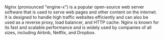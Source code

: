 Nginx (pronounced "engine-x") is a popular open-source web server software that is used to serve web pages and other content on the internet. It is designed to handle high traffic websites efficiently and can also be used as a reverse proxy, load balancer, and HTTP cache. Nginx is known for its fast and scalable performance and is widely used by companies of all sizes, including Airbnb, Netflix, and Dropbox.
